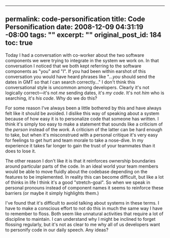 ----- 
permalink: code-personification
title: Code Personification
date: 2008-12-09 04:31:19 -08:00
tags: ""
excerpt: ""
original_post_id: 184
toc: true
-----
Today I had a conversation with co-worker about the two software components we were trying to integrate in the system we work on. In that conversation I noticed that we both kept referring to the software components as "you" and "I". If you had been within earshot of this conversation you would have heard phrases like "&#8230;_you_ should send the dates in GMT so that _I_ can search correctly&#8230;" I don't think this conversational style is uncommon among developers. Clearly it's not logically correct&#8212;it's not _me_ sending dates, it's _my code_. It's not _him_ who is searching, it's _his code_. Why do we do this?

For some reason I've always been a little bothered by this and have always felt like it should be avoided. I dislike this way of speaking about a system because of how easy it is to personalize code that someone has written. I think it's simply too easy to make a statement that sounds like a criticism of the _person_ instead of the _work._ A criticism of the latter can be hard enough to take, but when it's misconstrued with a personal critique it's very easy for feelings to get hurt and team morale to take a nose-dive. In my experience it takes far longer to gain the trust of your teammates than it does to lose it.


The other reason I don't like it is that it reinforces ownership boundaries around particular parts of the code. In an ideal world your team members would be able to move fluidly about the codebase depending on the features to be implemented. In reality this can become difficult, but like a lot of thinks in life I think it's a good "stretch-goal". So when we speak in personal pronouns instead of component names it seems to reinforce these barriers (or maybe it simply highlights them.)

I've found that it's difficult to avoid talking about systems in these terms. I have to make a conscious effort to not do this in much the same way I have to remember to floss. Both seem like unnatural activities that require a lot of discipline to maintain. I can understand why I might be inclined to forget flossing regularly, but it's not as clear to me why all of us developers want to personify code in our daily speech. Any ideas?

